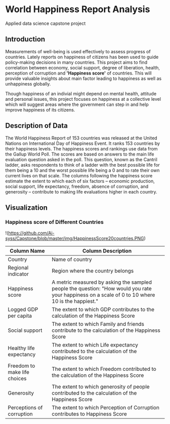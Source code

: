 # World Happiness Report Analysis

Applied data science capstone project

## Introduction

Measurements of well-being is used effectively to assess progress of countries. Lately reports on happiness of citizens has been used to guide policy-making decisions in many countries. This project aims to find correlation between economy, social support, degree of liberation, health, perception of corruption and **'Happiness score'** of countries. This will provide valuable insights about main factor leading to happiness as well as unhappiness globally. 

Though happiness of an indivial might depend on mental health, attitude and personal issues, this project focuses on happiness at a collective level which will suggest areas where the government can step in and help improve happiness of its citizens.

## Description of Data

The World Happiness Report of 153 countries was released at the United Nations on International Day of Happiness Event. It ranks 153 countries by their happiness levels. The happiness scores and rankings use data from the Gallup World Poll. The scores are based on answers to the main life evaluation question asked in the poll. This question, known as the Cantril ladder, asks respondents to think of a ladder with the best possible life for them being a 10 and the worst possible life being a 0 and to rate their own current lives on that scale. The columns following the happiness score estimate the extent to which each of six factors – economic production, social support, life expectancy, freedom, absence of corruption, and generosity – contribute to making life evaluations higher in each country.

<table>
  <thead>
    <tr>
      <th>Column Name</th>
      <th>Column Description</th>
    </tr>
  </thead>
  <tbody>
    <tr>
      <td>Country</td>
      <td>Name of country</td>
    </tr>
    <tr>
      <td>Regional indicator</td>
      <td>Region where the country belongs</td>
    </tr>
    <tr>
      <td>Happiness score</td>
      <td>A metric measured by asking the sampled people the question: "How would you rate your happiness on a scale of 0 to 10 where 10 is the happiest."</td>
    </tr>
    <tr>
      <td>Logged GDP per capita</td>
      <td>The extent to which GDP contributes to the calculation of the Happiness Score</td>
    </tr>
    <tr>
      <td>Social support</td>
      <td>The extent to which Family and friends contribute to the calculation of the Happiness Score</td>
    </tr>
    <tr>
      <td>Healthy life expectancy</td>
      <td>The extent to which Life expectancy contributed to the calculation of the Happiness Score</td>
    </tr>
    <tr>
      <td>Freedom to make life choices</td>
      <td>The extent to which Freedom contributed to the calculation of the Happiness Score</td>
    </tr>
    <tr>
      <td>Generosity</td>
      <td>The extent to which generosity of people contributed to the calculation of the Happiness Score</td>
    </tr>
     <tr>
      <td>Perceptions of corruption</td>
      <td>The extent to which Perception of Corruption contributes to Happiness Score</td>
    </tr>
  </tbody>
  
  ## Visualization
  
  ### Happiness score of Different Countries
  
  !(https://github.com/Ai-syss/Capstone/blob/master/img/HappinessScore20countries.PNG)
  
  

